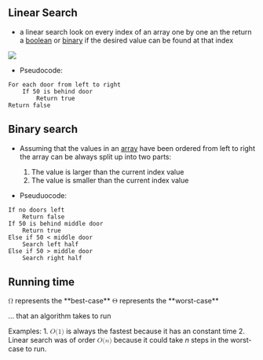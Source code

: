 ## Linear Search


- a linear search look on every index of an array one by one an the return a [boolean](computer-science/docs/c/types.md) or [binary](binary.md) if the desired value can be found at that index 

![](linear_search.png)


- Pseudocode:
```
For each door from left to right
    If 50 is behind door
        Return true
Return false
```


## Binary search

- Assuming that the values in an [array](lecture-2-arrays.md) have been ordered from left to right the array can be always split up into two parts:
	1. The value is larger than the current index value
	2. The value is smaller than the current index value

- Pseuduocode:
```
If no doors left
    Return false
If 50 is behind middle door
    Return true
Else if 50 < middle door
    Search left half
Else if 50 > middle door
    Search right half
```


## Running time

<math xmlns="http://www.w3.org/1998/Math/MathML">
  <mi mathvariant="normal">&#x3A9;</mi>
</math> represents the **best-case**
<math xmlns="http://www.w3.org/1998/Math/MathML">
  <mi mathvariant="normal">&#x398;</mi>
</math> represents the **worst-case**

... that an algorithm takes to run

Examples:
	1. <math xmlns="http://www.w3.org/1998/Math/MathML">
  <mi>O</mi>
  <mo stretchy="false">(</mo>
  <mn>1</mn>
  <mo stretchy="false">)</mo>
</math> is always the fastest because it has an constant time
	2. Linear search was of order <math xmlns="http://www.w3.org/1998/Math/MathML">
  <mi>O</mi>
  <mo stretchy="false">(</mo>
  <mi>n</mi>
  <mo stretchy="false">)</mo>
</math> because it could take _n_ steps in the worst-case to run.